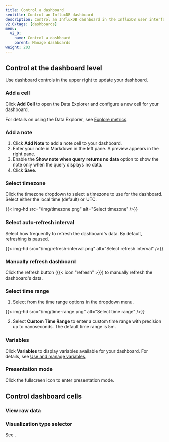 ```yaml
---
title: Control a dashboard
seotitle: Control an InfluxDB dashboard
description: Control an InfluxDB dashboard in the InfluxDB user interface (UI).
v2.0/tags: [dashboards]
menu:
  v2_0:
    name: Control a dashboard
    parent: Manage dashboards
weight: 203
---
```


## Control at the dashboard level

Use dashboard controls in the upper right to update your dashboard.

### Add a cell

Click **Add Cell** to open the Data Explorer and configure a new cell for your dashboard.

For details on using the Data Explorer, see [Explore metrics](/v2.0/visualize-data/explore-metrics/).

### Add a note

1. Click **Add Note** to add a note cell to your dashboard.
2. Enter your note in Markdown in the left pane. A preview appears in the right pane.
3. Enable the **Show note when query returns no data** option to show the note only when the query displays no data.
4. Click **Save**.

### Select timezone

Click the timezone dropdown to select a timezone to use for the dashboard. Select either the local time (default) or UTC.

{{< img-hd src="/img/timezone.png" alt="Select timezone" />}}

### Select auto-refresh interval

Select how frequently to refresh the dashboard's data. By default, refreshing is paused.

{{< img-hd src="/img/refresh-interval.png" alt="Select refresh interval" />}}

### Manually refresh dashboard

Click the refresh button ({{< icon "refresh" >}}) to manually refresh the dashboard's data.

### Select time range

1. Select from the time range options in the dropdown menu.

{{< img-hd src="/img/time-range.png" alt="Select time range" />}}

2. Select **Custom Time Range** to enter a custom time range with precision up to nanoseconds.
The default time range is 5m.

### Variables

Click **Variables** to display variables available for your dashboard.
For details, see [Use and manage variables](/v2.0/visualize-data/variables/)

### Presentation mode

Click the fullscreen icon to enter presentation mode.

## Control dashboard cells


### View raw data

### Visualization type selector

See <visualization types>.
